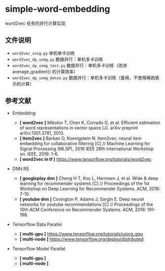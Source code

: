 # simple-word-embedding
word2vec 任务的并行计算实现

## 文件说明

* `word2vec_snsg.py`  单机单卡训练
* `word2vec_dp_snmg.py`  数据并行：单机多卡训练
* `word2vec_dp_snmg_test.py`  数据并行：单机多卡训练（改进 average_gradient() 的计算效率）
* `word2vec_dp_snmg_dense.py`  数据并行：单机多卡训练（备用，不使用稀疏表示的计算）

## 参考文献

* Embedding
    - **[ word2vec ]** Mikolov T, Chen K, Corrado G, et al. Efficient estimation of word representations in vector space [J]. arXiv preprint arXiv:1301.3781, 2013.
    - **[ item2vec ]** Barkan O, Koenigstein N. Item2vec: neural item embedding for collaborative filtering [C] // Machine Learning for Signal Processing (MLSP), 2016 IEEE 26th International Workshop on. IEEE, 2016: 1-6.
    - **[ word2vec in tf ]** https://www.tensorflow.org/tutorials/word2vec

* DNN RS
    - **[ googleplay dnn ]** Cheng H T, Koc L, Harmsen J, et al. Wide & deep learning for recommender systems [C] // Proceedings of the 1st Workshop on Deep Learning for Recommender Systems. ACM, 2016: 7-10.
    - **[ youtube dnn ]** Covington P, Adams J, Sargin E. Deep neural networks for youtube recommendations [C] // Proceedings of the 10th ACM Conference on Recommender Systems. ACM, 2016: 191-198.

* Tensorflow Data Parallel
    - **[ multi-gpu ]** https://www.tensorflow.org/tutorials/using_gpu
    - **[ multi-node ]** https://www.tensorflow.org/deploy/distributed

* Tensorflow Model Parallel
    - **[ multi-gpu ]**
    - **[ multi-node ]**
